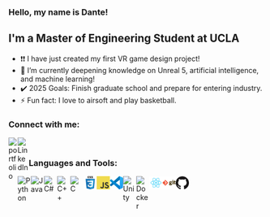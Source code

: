 ### Hello, my name is Dante!

## I'm a Master of Engineering Student at UCLA

- ❗❗ I have just created my first VR game design project!
- 🤔 I’m currently deepening knowledge on Unreal 5, artificial intelligence, and machine learning!
- ✔️ 2025 Goals: Finish graduate school and prepare for entering industry.
- ⚡ Fun fact: I love to airsoft and play basketball.

### Connect with me:

[<img align="left" alt="portfolio" width="18px" src="https://user-images.githubusercontent.com/56666947/147909649-e29268aa-45f4-48a3-9ea7-fb3d23474887.png" />][resume]
[<img align="left" alt="LinkedIn" width="22px" src="https://cdn.jsdelivr.net/npm/simple-icons@v3/icons/linkedin.svg" />][linkedin]

<br />

### Languages and Tools:

[<img align="left" alt="Python" width="26px" src="https://external-content.duckduckgo.com/iu/?u=https%3A%2F%2Fbrandslogos.com%2Fwp-content%2Fuploads%2Fimages%2Flarge%2Fpython-logo.png&f=1&nofb=1&ipt=699d0c358351593d5597f00a86be4b35999d600bf39a5a90c2ec3912473739df&ipo=images" />][empty]
[<img align="left" alt="Java" width="26px" src="https://external-content.duckduckgo.com/iu/?u=https%3A%2F%2Fbrandlogos.net%2Fwp-content%2Fuploads%2F2021%2F11%2Fjava-logo.png&f=1&nofb=1&ipt=f6104c058cc44774b5a2c436d802e36688287399ec8b20baa0a6d15e432e192a&ipo=images" />][empty]
[<img align="left" alt="C#" width="26px" src="https://external-content.duckduckgo.com/iu/?u=https%3A%2F%2Fstatic-00.iconduck.com%2Fassets.00%2Fcsharp-icon-1755x2048-5r3ugs1f.png&f=1&nofb=1&ipt=9256df3f377748d7ee56cf1f327cbfa4b88f885173172232dbdba722760d7ad7&ipo=images" />][empty]
[<img align="left" alt="C++" width="26px" src="https://external-content.duckduckgo.com/iu/?u=https%3A%2F%2Fmiro.medium.com%2Fv2%2Fresize%3Afit%3A400%2F1*bTc3RZyznjzfWOec_lgjlg.png&f=1&nofb=1&ipt=036e615b587c91bd77cb952037a776bb2d2371146c5c0a7d763c855e1abcb6eb&ipo=images" />][empty]
[<img align="left" alt="C" width="26px" src="https://external-content.duckduckgo.com/iu/?u=https%3A%2F%2Fupload.wikimedia.org%2Fwikipedia%2Fcommons%2F1%2F19%2FC_Logo.png&f=1&nofb=1&ipt=425968c478009cf0c84ff11a664c9ae71c0e6f90c09c34caa5f6678ca70f39df&ipo=images" />][empty]
[<img align="left" alt="CSS3" width="26px" src="https://raw.githubusercontent.com/github/explore/80688e429a7d4ef2fca1e82350fe8e3517d3494d/topics/css/css.png" />][empty]
[<img align="left" alt="JavaScript" width="26px" src="https://raw.githubusercontent.com/github/explore/80688e429a7d4ef2fca1e82350fe8e3517d3494d/topics/javascript/javascript.png" />][empty]
[<img align="left" alt="Visual Studio Code" width="26px" src="https://raw.githubusercontent.com/github/explore/80688e429a7d4ef2fca1e82350fe8e3517d3494d/topics/visual-studio-code/visual-studio-code.png" />][empty]
[<img align="left" alt="Unity" width="26px" src="https://external-content.duckduckgo.com/iu/?u=https%3A%2F%2Fcompanieslogo.com%2Fimg%2Forig%2FU-ea48bc1d.png%3Ft%3D1634728034&f=1&nofb=1&ipt=537eddc5efcac8e534cbe2bcbf6141eb32fb8726b00ff187285e62cf3a1a9964&ipo=images" />][empty]
[<img align="left" alt="Docker" width="26px" src="https://external-content.duckduckgo.com/iu/?u=https%3A%2F%2Fassets.stickpng.com%2Fimages%2F62a9c7ab8ff6441a2952dad2.png&f=1&nofb=1&ipt=bbf2f2d5c44c3acb379e6d4c23d513d6023d5857d55421d16ba5078856a25cf6&ipo=images" />][empty]
[<img align="left" alt="" width="26px" src="" />][empty]
[<img align="left" alt="React" width="26px" src="https://raw.githubusercontent.com/github/explore/80688e429a7d4ef2fca1e82350fe8e3517d3494d/topics/react/react.png" />][empty]
[<img align="left" alt="Git" width="26px" src="https://raw.githubusercontent.com/github/explore/80688e429a7d4ef2fca1e82350fe8e3517d3494d/topics/git/git.png" />][empty]
[<img align="left" alt="GitHub" width="26px" src="https://raw.githubusercontent.com/github/explore/78df643247d429f6cc873026c0622819ad797942/topics/github/github.png" />][empty]

<br />
<br />

[empty]: empty
[resume]: https://drive.google.com/file/d/1n3MeSkIVAEma2fK4PD9ejSl6JT0RmC1A/view?usp=sharing
[linkedin]: https://www.linkedin.com/in/dantebajarias/
